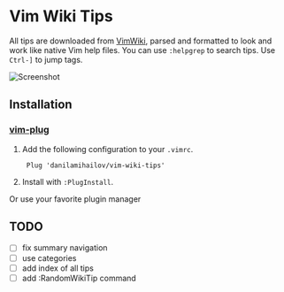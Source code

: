 # Vim Wiki Tips
All tips are downloaded from [VimWiki](https://vim.fandom.com/wiki/Vim_Tips_Wiki), parsed and formatted to look and work like native Vim help files. You can use `:helpgrep` to search tips. Use `Ctrl-]` to jump tags.

![Screenshot](https://github.com/DanilaMihailov/vim-wiki-tips/blob/master/screenshots/preview.png?raw=true)

## Installation

### [vim-plug](https://github.com/junegunn/vim-plug)
1. Add the following configuration to your `.vimrc`.

        Plug 'danilamihailov/vim-wiki-tips'

2. Install with `:PlugInstall`.

Or use your favorite plugin manager

## TODO
- [ ] fix summary navigation
- [ ] use categories
- [ ] add index of all tips
- [ ] add :RandomWikiTip command
